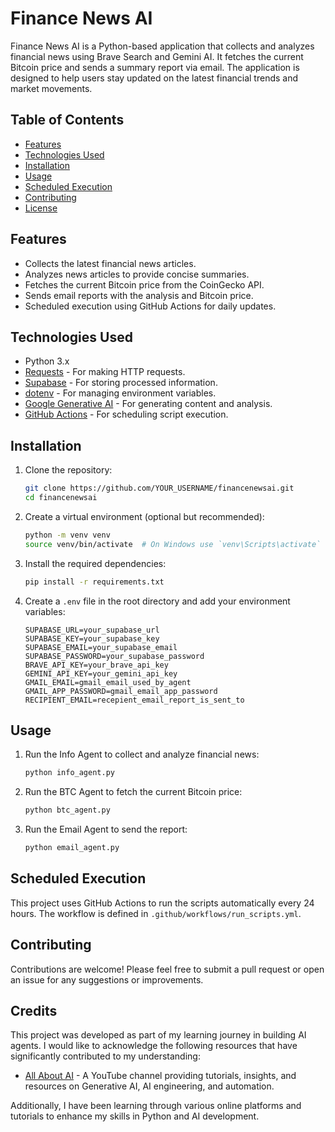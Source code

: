 # Finance News AI

Finance News AI is a Python-based application that collects and analyzes financial news using Brave Search and Gemini AI. It fetches the current Bitcoin price and sends a summary report via email. The application is designed to help users stay updated on the latest financial trends and market movements.

## Table of Contents

- [Features](#features)
- [Technologies Used](#technologies-used)
- [Installation](#installation)
- [Usage](#usage)
- [Scheduled Execution](#scheduled-execution)
- [Contributing](#contributing)
- [License](#license)

## Features

- Collects the latest financial news articles.
- Analyzes news articles to provide concise summaries.
- Fetches the current Bitcoin price from the CoinGecko API.
- Sends email reports with the analysis and Bitcoin price.
- Scheduled execution using GitHub Actions for daily updates.

## Technologies Used

- Python 3.x
- [Requests](https://docs.python-requests.org/en/master/) - For making HTTP requests.
- [Supabase](https://supabase.io/) - For storing processed information.
- [dotenv](https://pypi.org/project/python-dotenv/) - For managing environment variables.
- [Google Generative AI](https://developers.google.com/generative-ai) - For generating content and analysis.
- [GitHub Actions](https://docs.github.com/en/actions) - For scheduling script execution.

## Installation

1. Clone the repository:
   ```bash
   git clone https://github.com/YOUR_USERNAME/financenewsai.git
   cd financenewsai
   ```

2. Create a virtual environment (optional but recommended):
   ```bash
   python -m venv venv
   source venv/bin/activate  # On Windows use `venv\Scripts\activate`
   ```

3. Install the required dependencies:
   ```bash
   pip install -r requirements.txt
   ```

4. Create a `.env` file in the root directory and add your environment variables:
   ```plaintext
   SUPABASE_URL=your_supabase_url
   SUPABASE_KEY=your_supabase_key
   SUPABASE_EMAIL=your_supabase_email
   SUPABASE_PASSWORD=your_supabase_password
   BRAVE_API_KEY=your_brave_api_key
   GEMINI_API_KEY=your_gemini_api_key
   GMAIL_EMAIL=gmail_email_used_by_agent
   GMAIL_APP_PASSWORD=gmail_email_app_password
   RECIPIENT_EMAIL=recepient_email_report_is_sent_to
   ```

## Usage

1. Run the Info Agent to collect and analyze financial news:
   ```bash
   python info_agent.py
   ```

2. Run the BTC Agent to fetch the current Bitcoin price:
   ```bash
   python btc_agent.py
   ```

3. Run the Email Agent to send the report:
   ```bash
   python email_agent.py
   ```

## Scheduled Execution

This project uses GitHub Actions to run the scripts automatically every 24 hours. The workflow is defined in `.github/workflows/run_scripts.yml`.

## Contributing

Contributions are welcome! Please feel free to submit a pull request or open an issue for any suggestions or improvements.

## Credits

This project was developed as part of my learning journey in building AI agents. I would like to acknowledge the following resources that have significantly contributed to my understanding:

- [All About AI](https://www.youtube.com/@AllAboutAI) - A YouTube channel providing tutorials, insights, and resources on Generative AI, AI engineering, and automation.

Additionally, I have been learning through various online platforms and tutorials to enhance my skills in Python and AI development.
